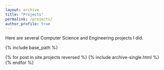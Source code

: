 ```yaml
---
layout: archive
title: "Projects"
permalink: /projects/
author_profile: true
---
```


Here are several Computer Science and Engineering projects I did.

{% include base_path %}

{% for post in site.projects reversed %}
  {% include archive-single.html %}
{% endfor %}


